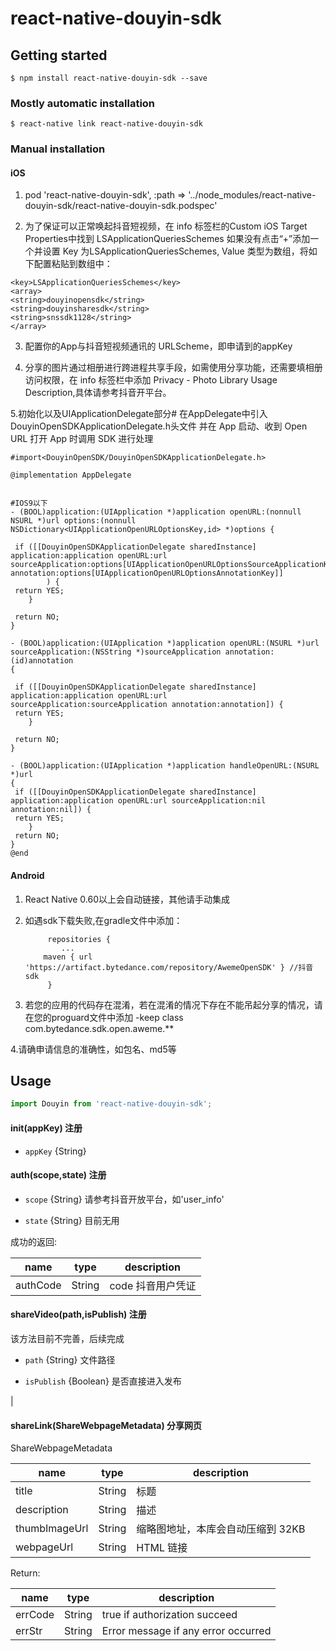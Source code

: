 # react-native-douyin-sdk

## Getting started

`$ npm install react-native-douyin-sdk --save`

### Mostly automatic installation

`$ react-native link react-native-douyin-sdk`

### Manual installation


#### iOS

1. pod 'react-native-douyin-sdk', :path => '../node_modules/react-native-douyin-sdk/react-native-douyin-sdk.podspec'

2. 为了保证可以正常唤起抖音短视频，在 info 标签栏的Custom iOS Target Properties中找到 LSApplicationQueriesSchemes 如果没有点击“+”添加一个并设置 Key 为LSApplicationQueriesSchemes, Value 类型为数组，将如下配置粘贴到数组中：

 ```
<key>LSApplicationQueriesSchemes</key>
<array> 
<string>douyinopensdk</string> 
<string>douyinsharesdk</string> 
<string>snssdk1128</string>
</array>
  ```

3. 配置你的App与抖音短视频通讯的 URLScheme，即申请到的appKey

4. 分享的图片通过相册进行跨进程共享手段，如需使用分享功能，还需要填相册访问权限，在 info 标签栏中添加 Privacy - Photo Library Usage Description,具体请参考抖音开平台。

5.初始化以及UIApplicationDelegate部分#
在AppDelegate中引入DouyinOpenSDKApplicationDelegate.h头文件 并在 App 启动、收到 Open URL 打开 App 时调用 SDK 进行处理
```
#import<DouyinOpenSDK/DouyinOpenSDKApplicationDelegate.h>

@implementation AppDelegate


#IOS9以下
- (BOOL)application:(UIApplication *)application openURL:(nonnull NSURL *)url options:(nonnull NSDictionary<UIApplicationOpenURLOptionsKey,id> *)options {
 
 if ([[DouyinOpenSDKApplicationDelegate sharedInstance] application:application openURL:url sourceApplication:options[UIApplicationOpenURLOptionsSourceApplicationKey] annotation:options[UIApplicationOpenURLOptionsAnnotationKey]]
        ) {
 return YES;
    }
 
 return NO;
}

- (BOOL)application:(UIApplication *)application openURL:(NSURL *)url sourceApplication:(NSString *)sourceApplication annotation:(id)annotation
{
 
 if ([[DouyinOpenSDKApplicationDelegate sharedInstance] application:application openURL:url sourceApplication:sourceApplication annotation:annotation]) {
 return YES;
    }
 
 return NO;
}
 
- (BOOL)application:(UIApplication *)application handleOpenURL:(NSURL *)url
{
 if ([[DouyinOpenSDKApplicationDelegate sharedInstance] application:application openURL:url sourceApplication:nil annotation:nil]) {
 return YES;
    }
 return NO;
}
@end
```



#### Android

1. React Native 0.60以上会自动链接，其他请手动集成
2. 如遇sdk下载失败,在gradle文件中添加：

  	```
		 repositories {
			...
        maven { url 'https://artifact.bytedance.com/repository/AwemeOpenSDK' } //抖音 sdk
		 }
  	```
3. 若您的应用的代码存在混淆，若在混淆的情况下存在不能吊起分享的情况，请在您的proguard文件中添加 -keep class com.bytedance.sdk.open.aweme.**

4.请确申请信息的准确性，如包名、md5等
  


## Usage
```javascript
import Douyin from 'react-native-douyin-sdk';
```

#### init(appKey) 注册

- `appKey` {String} 

#### auth(scope,state) 注册

- `scope` {String} 请参考抖音开放平台，如'user_info'

- `state` {String} 目前无用

成功的返回:

| name    | type   | description                         |
| ------- | ------ | ----------------------------------- |
| authCode | String | code 抖音用户凭证         |

#### shareVideo(path,isPublish) 注册
该方法目前不完善，后续完成

- `path` {String} 文件路径

- `isPublish` {Boolean} 是否直接进入发布

|

#### shareLink(ShareWebpageMetadata) 分享网页

ShareWebpageMetadata

| name          | type   | description                       |
| ------------- | ------ | --------------------------------- |
| title         | String | 标题                              |
| description   | String | 描述                              |
| thumbImageUrl | String | 缩略图地址，本库会自动压缩到 32KB |
| webpageUrl    | String | HTML 链接                         |

Return:

| name    | type   | description                         |
| ------- | ------ | ----------------------------------- |
| errCode |  String | true if authorization succeed          |
| errStr  | String | Error message if any error occurred |


